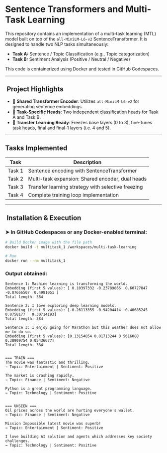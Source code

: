 
# Sentence Transformers and Multi-Task Learning

This repository contains an implementation of a multi-task learning (MTL) model built on top of the `all-MiniLM-L6-v2` SentenceTransformer. It is designed to handle two NLP tasks simultaneously:

- **Task A:** Sentence / Topic Classification (e.g., Topic categorization)
- **Task B:** Sentiment Analysis (Positive / Neutral / Negative)

This code is containerized using Docker and tested in GitHub Codespaces.

---

##  Project Highlights

- 🔗 **Shared Transformer Encoder**: Utilizes `all-MiniLM-L6-v2` for generating sentence embeddings.
- 🔀 **Task-Specific Heads**: Two independent classification heads for Task A and Task B.
- 🧠 **Transfer Learning Ready**: Freezes base layers (0 to 3), fine-tunes task heads, final and final-1 layers (i.e. 4 and 5).
---

## Tasks Implemented

| Task   | Description                                        |
| ------ | -------------------------------------------------- |
| Task 1 | Sentence encoding with SentenceTransformer         |
| Task 2 | Multi-task expansion: Shared encoder, dual heads   |
| Task 3 | Transfer learning strategy with selective freezing |
| Task 4 | Complete training loop implementation              |

---

##  Installation & Execution

### ➤ In GitHub Codespaces or any Docker-enabled terminal:

```bash
# Build Docker image with the file path
docker build -t multitask_1 /workspaces/multi-task-learning 

# Run 
docker run --rm multitask_1
```
### Output obtained: 
```
Sentence 1: Machine learning is transforming the world.
Embedding (first 5 values): [ 0.10397332 -0.23789866  0.60727847 -0.07666507  0.4981051 ]
Total length: 384

Sentence 2: I love exploring deep learning models.
Embedding (first 5 values): [-0.26113355 -0.94204414  0.40685245  0.0758177   0.30714193]
Total length: 384

Sentence 3: I enjoy going for Marathon but this weather does not allow me to do so.
Embedding (first 5 values): [0.13154854 0.01713244 0.5616088  0.38909754 0.05436677]
Total length: 384


=== TRAIN ===
The movie was fantastic and thrilling.
→ Topic: Entertainment | Sentiment: Positive

The market is crashing rapidly.
→ Topic: Finance | Sentiment: Negative

Python is a great programming language.
→ Topic: Technology | Sentiment: Positive


=== UNSEEN ===
Oil prices across the world are hurting everyone's wallet.
→ Topic: Finance | Sentiment: Negative

Mission Impossible latest movie was superb!
→ Topic: Entertainment | Sentiment: Positive

I love building AI solution and agents which addresses key society challenges.
→ Topic: Technology | Sentiment: Positive
```
